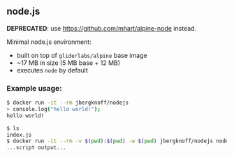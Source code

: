 ## node.js

**DEPRECATED**: use https://github.com/mhart/alpine-node instead.

Minimal node.js environment:

* built on top of `gliderlabs/alpine` base image
* ~17 MB in size (5 MB base + 12 MB)
* executes `node` by default

### Example usage:

```bash
$ docker run -it --rm jbergknoff/nodejs
> console.log("hello world!");
hello world!
```

```bash
$ ls
index.js
$ docker run -it --rm -v $(pwd):$(pwd) -w $(pwd) jbergknoff/nodejs node index.js
...script output...
```

